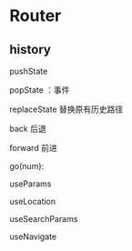 # Router

## history

pushState 

popState ：事件

replaceState 替换原有历史路径

back 后退

forward 前进

go(num):

 

useParams 

useLocation

useSearchParams

useNavigate

